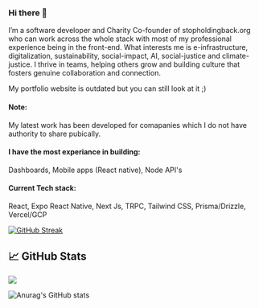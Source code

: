 ### Hi there 👋

I’m a software developer and Charity Co-founder of stopholdingback.org who can work across the whole stack with most of my professional experience being in the front-end. What interests me is e-infrastructure, digitalization, sustainability, social-impact, AI, social-justice and climate-justice. I thrive in teams, helping others grow and building culture that fosters genuine collaboration and connection.

My portfolio website is outdated but you can still look at it ;) 

#### Note: 

My latest work has been developed for comapanies which I do not have authority to share pubically. 

#### I have the most experiance in building:

Dashboards, Mobile apps (React native), Node API's

#### Current Tech stack:

React, Expo React Native, Next Js, TRPC, Tailwind CSS, Prisma/Drizzle, Vercel/GCP

<!--
**AyoCodess/ayocodess** is a ✨ _special_ ✨ repository because its `README.md` (this file) appears on your GitHub profile.

Here are some ideas to get you started:

- 🔭 I’m currently working on ...
- 🌱 I’m currently learning ...
- 👯 I’m looking to collaborate on ...
- 🤔 I’m looking for help with ...
- 💬 Ask me about ...
- 📫 How to reach me: ...
- 😄 Pronouns: ...
- ⚡ Fun fact: ...
-->

[![GitHub Streak](https://github-readme-streak-stats.herokuapp.com/?user=ayocodess)](https://git.io/streak-stats)

## &#x1f4c8; GitHub Stats
![](https://komarev.com/ghpvc/?username=ayocodess)   

 ![Anurag's GitHub stats](https://github-readme-stats.vercel.app/api?username=ayocodess&show_icons=true&count_private=true)


<!-- <div align="center">
<a href="https://github.com/Mo-Xiyad/Mo-Xiyad">
 <img align="center" src="https://github-readme-stats.vercel.app/api?username=Mo-Xiyad&theme=light&show_icons=true&line_height=27&count_private=true&title_color=ffffff&text_color=c9cacc&icon_color=2bbc8a&bg_color=1d1f21" alt="Zee's GitHub Stats" />
   <img align="center" src="http://github-readme-streak-stats.herokuapp.com?user=Mo-Xiyad&theme=dark&hide_border=true&date_format=M%20j%5B%2C%20Y%5D&](https://github-readme-stats.vercel.app/api?username=ayocodess&show_icons=true&count_private=true&exclude_days=Sun%2CSat" alt=Ayo GitHub Stats" />
</a>
</div> -->

